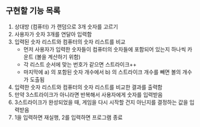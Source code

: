## 구현할 기능 목록
1. 상대방 (컴퓨터) 가 랜덤으로 3개 숫자를 고르기
2. 사용자가 숫자 3개를 연달아 입력함
3. 입력된 숫자 리스트와 컴퓨터의 숫자 리스트를 비교
    - 먼저 사용자가 입력한 숫자들이 컴퓨터의 숫자들에 포함되어 있는지 하나씩 카운트 (볼을 계산하기 위함)
    - 각 리스트 순서에 맞는 번호가 같으면 스트라이크++
    - 마지막에 a) 의 포함된 숫자 개수에서 b) 의 스트라이크 개수를 빼면 볼의 개수가 도출됨
4. 입력한 숫자 리스트와 컴퓨터의 숫자 리스트를 비교한 결과를 출력함
5. 만약 3스트라이크가 아니라면 반복해서 사용자에게 숫자를 입력받음
6. 3스트라이크가 완성되었을 때, 게임을 다시 시작할 건지 아닌지를 결정하는 값을 입력받음
7. 1을 입력하면 재실행, 2를 입력하면 프로그램 종료